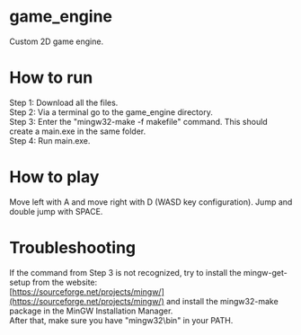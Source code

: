 # game_engine

Custom 2D game engine.

# How to run

Step 1: Download all the files. \
Step 2: Via a terminal go to the game_engine directory. \
Step 3: Enter the "mingw32-make -f makefile" command. This should create a main.exe in the same folder. \
Step 4: Run main.exe. 

# How to play

Move left with A and move right with D (WASD key configuration). Jump and double jump with SPACE.

# Troubleshooting

If the command from Step 3 is not recognized, try to install the mingw-get-setup from the website: \
[https://sourceforge.net/projects/mingw/](https://sourceforge.net/projects/mingw/) and install the mingw32-make package in the MinGW Installation Manager. \
After that, make sure you have "mingw32\bin" in your PATH.
